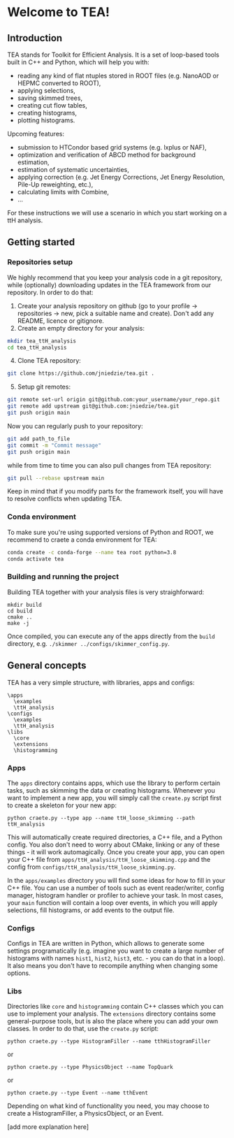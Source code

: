 # Welcome to TEA!

## Introduction
TEA stands for Toolkit for Efficient Analysis. It is a set of loop-based tools built in C++ and Python, which will help you with:
- reading any kind of flat ntuples stored in ROOT files (e.g. NanoAOD or HEPMC converted to ROOT),
- applying selections,
- saving skimmed trees,
- creating cut flow tables,
- creating histograms,
- plotting histograms.

Upcoming features:
- submission to HTCondor based grid systems (e.g. lxplus or NAF),
- optimization and verification of ABCD method for background estimation,
- estimation of systematic uncertainties,
- applying correction (e.g. Jet Energy Corrections, Jet Energy Resolution, Pile-Up reweighting, etc.),
- calculating limits with Combine,
- ...

For these instructions we will use a scenario in which you start working on a ttH analysis.

## Getting started

### Repositories setup

We highly recommend that you keep your analysis code in a git repository, while (optionally) downloading updates in the TEA framework from our repository. In order to do that:

1. Create your analysis repository on github (go to your profile -> repositories -> new, pick a suitable name and create). Don't add any README, licence or gitignore.
2. Create an empty directory for your analysis:
```bash
mkdir tea_ttH_analysis
cd tea_ttH_analysis
```
4. Clone TEA repository:
```bash
git clone https://github.com/jniedzie/tea.git .
```
5. Setup git remotes:
```bash
git remote set-url origin git@github.com:your_username/your_repo.git
git remote add upstream git@github.com:jniedzie/tea.git
git push origin main
```

Now you can regularly push to your repository:
```bash
git add path_to_file
git commit -m "Commit message"
git push origin main
```

while from time to time you can also pull changes from TEA repository:
```bash
git pull --rebase upstream main
```

Keep in mind that if you modify parts for the framework itself, you will have to resolve conflicts when updating TEA.

### Conda environment

To make sure you're using supported versions of Python and ROOT, we recommend to craete a conda environment for TEA:

```bash
conda create -c conda-forge --name tea root python=3.8
conda activate tea
```

### Building and running the project

Building TEA together with your analysis files is very straighforward:

```
mkdir build
cd build
cmake ..
make -j
```

Once compiled, you can execute any of the apps directly from the `build` directory, e.g. `./skimmer ../configs/skimmer_config.py`.

## General concepts

TEA has a very simple structure, with libraries, apps and configs:

```
\apps
  \examples
  \ttH_analysis
\configs
  \examples
  \ttH_analysis
\libs
  \core
  \extensions
  \histogramming
```

### Apps

The `apps` directory contains apps, which use the library to perform certain tasks, such as skimming the data or creating histograms. Whenever you want to implement a new app, you will simply call the `create.py` script first to create a skeleton for your new app:

```
python craete.py --type app --name ttH_loose_skimming --path ttH_analysis
```

This will automatically create required directories, a C++ file, and a Python config. You also don't need to worry about CMake, linking or any of these things - it will work automagically.
Once you create your app, you can open your C++ file from `apps/ttH_analysis/ttH_loose_skimming.cpp` and the config from `configs/ttH_analysis/ttH_loose_skimming.py`.

In the `apps/examples` directory you will find some ideas for how to fill in your C++ file. You can use a number of tools such as event reader/writer, config manager, histogram handler or profiler to achieve your task. In most cases, your `main` function will contain a loop over events, in which
you will apply selections, fill histograms, or add events to the output file.

### Configs

Configs in TEA are written in Python, which allows to generate some settings programatically (e.g. imagine you want to create a large number of histograms with names `hist1`, `hist2`, `hist3`, etc. - you can do that in a loop). It also means you don't have to recompile anything when changing some options.

### Libs

Directories like `core` and `histogramming` contain C++ classes which you can use to implement your analysis. The `extensions` directory contains some general-purpose tools, but is also the place where you can add your own classes. In order to do that, use the `create.py` script:

```
python craete.py --type HistogramFiller --name tthHistogramFiller
```

or

```
python craete.py --type PhysicsObject --name TopQuark
```

or

```
python craete.py --type Event --name tthEvent
```

Depending on what kind of functionality you need, you may choose to create a HistogramFiller, a PhysicsObject, or an Event.

[add more explanation here]




